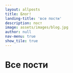 ```yaml
---
layout: allposts
title: Блог!
landing-title: 'все пости'
description: пост
image: assets/images/blog.jpg
author: null
nav-menu: true
show_tile: true
---
```


<h1>Все пости</h1>
